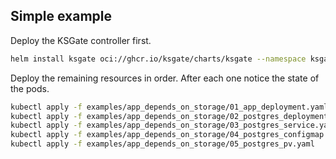 ## Simple example

Deploy the KSGate controller first.

```sh
helm install ksgate oci://ghcr.io/ksgate/charts/ksgate --namespace ksgate-system --create-namespace
```

Deploy the remaining resources in order. After each one notice the state of the pods.

```sh
kubectl apply -f examples/app_depends_on_storage/01_app_deployment.yaml
kubectl apply -f examples/app_depends_on_storage/02_postgres_deployment.yaml
kubectl apply -f examples/app_depends_on_storage/03_postgres_service.yaml
kubectl apply -f examples/app_depends_on_storage/04_postgres_configmap.yaml
kubectl apply -f examples/app_depends_on_storage/05_postgres_pv.yaml
```